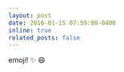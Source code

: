 ```yaml
---
layout: post
date: 2016-01-15 07:59:00-0400
inline: true
related_posts: false
---
```


 emoji! :sparkles: :smile:
